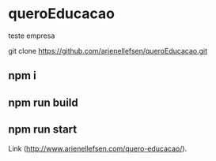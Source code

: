 # queroEducacao
teste empresa

git clone https://github.com/arienellefsen/queroEducacao.git

## npm i 
## npm run build
## npm run start

Link (http://www.arienellefsen.com/quero-educacao/).


